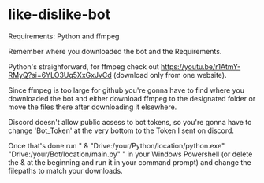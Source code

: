 ﻿# like-dislike-bot

Requirements:  Python and ffmpeg

Remember where you downloaded the bot and the Requirements.

Python's straighforward, for ffmpeg check out https://youtu.be/r1AtmY-RMyQ?si=6YLO3Uq5XxGxJvCd (download only from one website).

Since ffmpeg is too large for github you're gonna have to find where you downloaded the bot and either download ffmpeg to the designated folder or move the files there after downloading it elsewhere.

Discord doesn't allow public acsess to bot tokens, so you're gonna have to change 'Bot_Token' at the very bottom to the Token I sent on discord.

Once that's done run " & "Drive:/your/Python/location/python.exe" "Drive:/your/Bot/location/main.py" " in your Windows Powershell (or delete the & at the beginning and run it in your command prompt) and change the filepaths to match your downloads.
